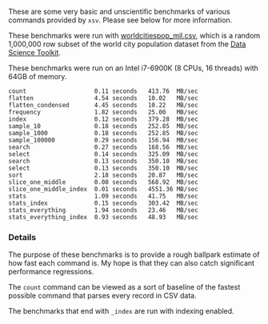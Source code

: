 These are some very basic and unscientific benchmarks of various commands
provided by `xsv`. Please see below for more information.

These benchmarks were run with
[worldcitiespop_mil.csv](https://burntsushi.net/stuff/worldcitiespop_mil.csv),
which is a random 1,000,000 row subset of the world city population dataset
from the [Data Science Toolkit](https://github.com/petewarden/dstkdata).

These benchmarks were run on an Intel i7-6900K (8 CPUs, 16 threads) with 64GB
of memory.

```
count                   0.11 seconds   413.76  MB/sec
flatten                 4.54 seconds   10.02   MB/sec
flatten_condensed       4.45 seconds   10.22   MB/sec
frequency               1.82 seconds   25.00   MB/sec
index                   0.12 seconds   379.28  MB/sec
sample_10               0.18 seconds   252.85  MB/sec
sample_1000             0.18 seconds   252.85  MB/sec
sample_100000           0.29 seconds   156.94  MB/sec
search                  0.27 seconds   168.56  MB/sec
select                  0.14 seconds   325.09  MB/sec
search                  0.13 seconds   350.10  MB/sec
select                  0.13 seconds   350.10  MB/sec
sort                    2.18 seconds   20.87   MB/sec
slice_one_middle        0.08 seconds   568.92  MB/sec
slice_one_middle_index  0.01 seconds   4551.36 MB/sec
stats                   1.09 seconds   41.75   MB/sec
stats_index             0.15 seconds   303.42  MB/sec
stats_everything        1.94 seconds   23.46   MB/sec
stats_everything_index  0.93 seconds   48.93   MB/sec
```

### Details

The purpose of these benchmarks is to provide a rough ballpark estimate of how
fast each command is. My hope is that they can also catch significant
performance regressions.

The `count` command can be viewed as a sort of baseline of the fastest possible
command that parses every record in CSV data.

The benchmarks that end with `_index` are run with indexing enabled.
